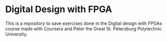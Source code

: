 # Digital Design with FPGA
This is a repository to save exercises done in the Digital design with FPGAs course made with Coursera and Peter the Great St. Petersburg Polytechnic University.
